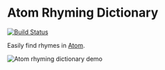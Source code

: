 # Atom Rhyming Dictionary

[![Build Status](https://travis-ci.org/partials-music/atom-rhyming-dictionary.svg?branch=master)](https://travis-ci.org/partials-music/atom-rhyming-dictionary)

Easily find rhymes in [Atom](http://atom.io).

![Atom rhyming dictionary demo](https://cloud.githubusercontent.com/assets/5033974/17353074/4df47cb4-590a-11e6-8980-f12af97b32fe.gif)
